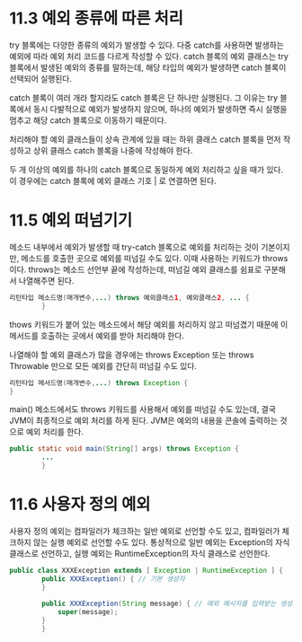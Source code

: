 # 11.3 예외 종류에 따른 처리
try 블록에는 다양한 종류의 예외가 발생할 수 있다. 다중 catch를 사용하면 발생하는 예외에 따라 예외 처리 코드를 다르게 작성할 수 있다.
catch 블록의 예외 클래스는 try 블록에서 발생된 예외의 종류를 말하는데, 해당 타입의 예외가 발생하면 catch 블록이 선택되어 실행된다.

catch 블록이 여러 개라 할지라도 catch 블록은 단 하나만 실행된다. 그 이유는 try 블록에서 동시 다발적으로 예외가 발생하지 않으며,
하나의 예외가 발생하면 즉시 실행을 멈추고 해당 catch 블록으로 이동하기 때문이다. 

처리해야 할 예외 클래스들이 상속 관계에 있을 때는 하위 클래스 catch 블록을 먼저 작성하고 상위 클래스 catch 블록을 나중에 작성해야 한다. 

두 개 이상의 예외를 하나의 catch 블록으로 동일하게 예외 처리하고 싶을 때가 있다. 이 경우에는 catch 블록에 예외 클래스 기호 | 로 연결하면 된다.

# 11.5 예외 떠넘기기 
메소드 내부에서 예외가 발생할 때 try-catch 블록으로 예외를 처리하는 것이 기본이지만, 메소드를 호출한 곳으로 예외를 떠넘길 수도 있다.
이때 사용하는 키워드가 throws이다. throws는 메소드 선언부 끝에 작성하는데, 떠넘길 예외 클래스를 쉼표로 구분해서 나열해주면 된다.
```java
리턴타입 메소드명(매개변수,...) throws 예외클래스1, 예외클래스2, ... {
        }
```

thows 키워드가 붙어 있는 메소드에서 해당 예외를 처리하지 않고 떠넘겼기 때문에 이 메서드를 호출하는 곳에서 예외를 받아 처리해야 한다. 

나열해야 할 예외 클래스가 많을 경우에는 throws Exception 또는 throws Throwable 만으로 모든 예외를 간단히 떠넘길 수도 있다.
```java
리턴타입 메서드명(매개변수,...) throws Exception {
}
```

main() 메소드에서도 throws 키워드를 사용해서 예외를 떠넘길 수도 있는데, 결국 JVM이 최종적으로 예외 처리를 하게 된다.
JVM은 예외의 내용을 콘솔에 출력하는 것으로 예외 처리를 한다.
```java
public static void main(String[] args) throws Exception {
        ...
        }
```

# 11.6 사용자 정의 예외
사용자 정의 예외는 컴파일러가 체크하는 일반 예외로 선언할 수도 있고, 컴파일러가 체크하지 않는 실행 예외로 선언할 수도 있다.
통상적으로 일반 예외는 Exception의 자식 클래스로 선언하고, 실행 예외는 RuntimeException의 자식 클래스로 선언한다. 
```java
public class XXXException extends [ Exception | RuntimeException ] {
        public XXXException() { // 기본 생성자
        }
        
        public XXXException(String message) { // 예외 메시지를 입력받는 생성자 
            super(message);
        }
        }
```